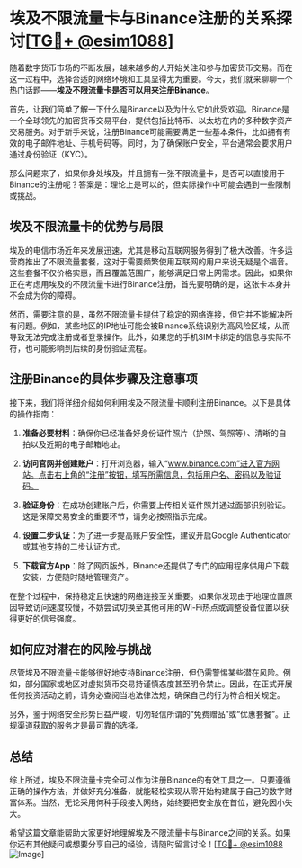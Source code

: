 # 埃及不限流量卡与Binance注册的关系探讨[[TG💪+ @esim1088](https://t.me/s/esim1088)]

随着数字货币市场的不断发展，越来越多的人开始关注和参与加密货币交易。而在这一过程中，选择合适的网络环境和工具显得尤为重要。今天，我们就来聊聊一个热门话题——**埃及不限流量卡是否可以用来注册Binance**。

首先，让我们简单了解一下什么是Binance以及为什么它如此受欢迎。Binance是一个全球领先的加密货币交易平台，提供包括比特币、以太坊在内的多种数字资产交易服务。对于新手来说，注册Binance可能需要满足一些基本条件，比如拥有有效的电子邮件地址、手机号码等。同时，为了确保账户安全，平台通常会要求用户通过身份验证（KYC）。

那么问题来了，如果你身处埃及，并且拥有一张不限流量卡，是否可以直接用于Binance的注册呢？答案是：理论上是可以的，但实际操作中可能会遇到一些限制或挑战。

## 埃及不限流量卡的优势与局限

埃及的电信市场近年来发展迅速，尤其是移动互联网服务得到了极大改善。许多运营商推出了不限流量套餐，这对于需要频繁使用互联网的用户来说无疑是个福音。这些套餐不仅价格实惠，而且覆盖范围广，能够满足日常上网需求。因此，如果你正在考虑用埃及的不限流量卡进行Binance注册，首先要明确的是，这张卡本身并不会成为你的障碍。

然而，需要注意的是，虽然不限流量卡提供了稳定的网络连接，但它并不能解决所有问题。例如，某些地区的IP地址可能会被Binance系统识别为高风险区域，从而导致无法完成注册或者登录操作。此外，如果您的手机SIM卡绑定的信息与实际不符，也可能影响到后续的身份验证流程。

## 注册Binance的具体步骤及注意事项

接下来，我们将详细介绍如何利用埃及不限流量卡顺利注册Binance。以下是具体的操作指南：

1. **准备必要材料**：确保你已经准备好身份证件照片（护照、驾照等）、清晰的自拍以及近期的电子邮箱地址。
   
2. **访问官网并创建账户**：打开浏览器，输入“www.binance.com”进入官方网站。点击右上角的“注册”按钮，填写所需信息，包括用户名、密码以及验证码。

3. **验证身份**：在成功创建账户后，你需要上传相关证件照并通过面部识别验证。这是保障交易安全的重要环节，请务必按照指示完成。

4. **设置二步认证**：为了进一步提高账户安全性，建议开启Google Authenticator或其他支持的二步认证方式。

5. **下载官方App**：除了网页版外，Binance还提供了专门的应用程序供用户下载安装，方便随时随地管理资产。

在整个过程中，保持稳定且快速的网络连接至关重要。如果你发现由于地理位置原因导致访问速度较慢，不妨尝试切换至其他可用的Wi-Fi热点或调整设备位置以获得更好的信号强度。

## 如何应对潜在的风险与挑战

尽管埃及不限流量卡能够很好地支持Binance注册，但仍需警惕某些潜在风险。例如，部分国家或地区对虚拟货币交易持谨慎态度甚至明令禁止。因此，在正式开展任何投资活动之前，请务必查阅当地法律法规，确保自己的行为符合相关规定。

另外，鉴于网络安全形势日益严峻，切勿轻信所谓的“免费赠品”或“优惠套餐”。正规渠道获取的服务才是最可靠的选择。

## 总结

综上所述，埃及不限流量卡完全可以作为注册Binance的有效工具之一。只要遵循正确的操作方法，并做好充分准备，就能轻松实现从零开始构建属于自己的数字财富体系。当然，无论采用何种手段接入网络，始终要把安全放在首位，避免因小失大。

希望这篇文章能帮助大家更好地理解埃及不限流量卡与Binance之间的关系。如果你还有其他疑问或想要分享自己的经验，请随时留言讨论！[[TG💪+ @esim1088](https://t.me/s/esim1088) ![Image](https://i.postimg.cc/4NQfJmqS/Snipaste-2025-05-13-00-14-12.png)]